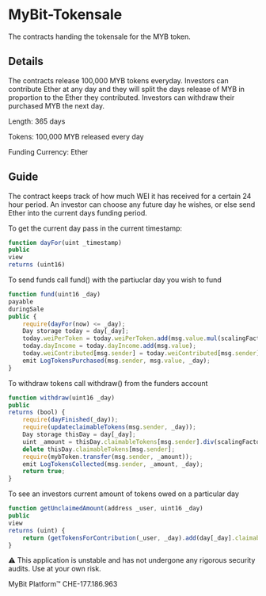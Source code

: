 # MyBit-Tokensale

The contracts handing the tokensale for the MYB token.

## Details
The contracts release 100,000 MYB tokens everyday. Investors can contribute Ether at any day and they will split the days release of MYB in proportion to the Ether they contributed. Investors can withdraw their purchased MYB the next day.

Length: 365 days

Tokens: 100,000 MYB released every day

Funding Currency: Ether

## Guide

The contract keeps track of how much WEI it has received for a certain 24 hour period. An investor can choose any future day he wishes, or else send Ether into the current days funding period.

To get the current day pass in the current timestamp:

```javascript
function dayFor(uint _timestamp)
public
view
returns (uint16)
```

To send funds call fund() with the partiuclar day you wish to fund
```javascript
function fund(uint16 _day)
payable
duringSale
public {
    require(dayFor(now) <= _day);
    Day storage today = day[_day];
    today.weiPerToken = today.weiPerToken.add(msg.value.mul(scalingFactor).div(tokensPerDay));
    today.dayIncome = today.dayIncome.add(msg.value);
    today.weiContributed[msg.sender] = today.weiContributed[msg.sender].add(msg.value);
    emit LogTokensPurchased(msg.sender, msg.value, _day);
}
```

To withdraw tokens call withdraw() from the funders account
```javascript
function withdraw(uint16 _day)
public
returns (bool) {
    require(dayFinished(_day));
    require(updateclaimableTokens(msg.sender, _day));
    Day storage thisDay = day[_day];
    uint _amount = thisDay.claimableTokens[msg.sender].div(scalingFactor);
    delete thisDay.claimableTokens[msg.sender];
    require(mybToken.transfer(msg.sender, _amount));
    emit LogTokensCollected(msg.sender, _amount, _day);
    return true;
}
```

To see an investors current amount of tokens owed on a particular day
```javascript
function getUnclaimedAmount(address _user, uint16 _day)
public
view
returns (uint) {
    return (getTokensForContribution(_user, _day).add(day[_day].claimableTokens[_user]).div(scalingFactor));
}
```

⚠️ This application is unstable and has not undergone any rigorous security audits. Use at your own risk.

 MyBit Platform™ CHE-177.186.963  
